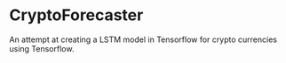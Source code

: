 # CryptoForecaster
An attempt at creating a LSTM model in Tensorflow for crypto currencies using Tensorflow. 
